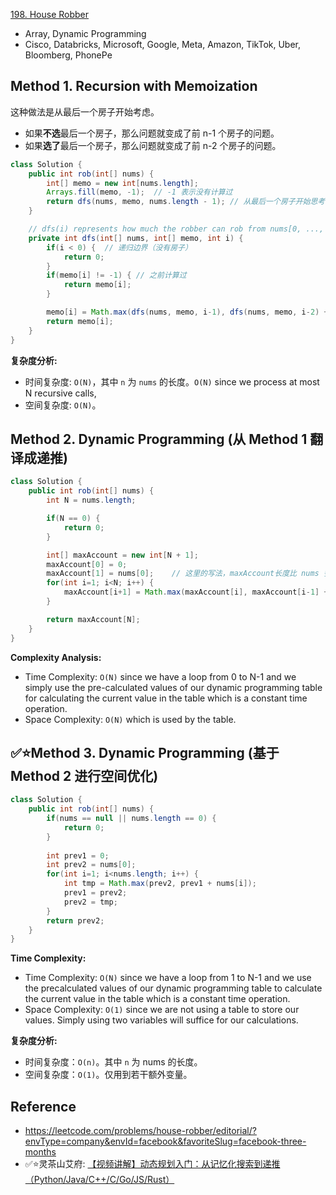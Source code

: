 [198. House Robber](https://leetcode.com/problems/house-robber/)

* Array, Dynamic Programming
* Cisco, Databricks, Microsoft, Google, Meta, Amazon, TikTok, Uber, Bloomberg, PhonePe


## Method 1. Recursion with Memoization
这种做法是从最后一个房子开始考虑。
* 如果**不选**最后一个房子，那么问题就变成了前 n-1 个房子的问题。
* 如果**选了**最后一个房子，那么问题就变成了前 n-2 个房子的问题。
```java
class Solution {
    public int rob(int[] nums) {
        int[] memo = new int[nums.length];
        Arrays.fill(memo, -1);  // -1 表示没有计算过
        return dfs(nums, memo, nums.length - 1); // 从最后一个房子开始思考
    }

    // dfs(i) represents how much the robber can rob from nums[0, ..., i] at most
    private int dfs(int[] nums, int[] memo, int i) {
        if(i < 0) {  // 递归边界（没有房子）
            return 0;
        }
        if(memo[i] != -1) { // 之前计算过
            return memo[i];
        }

        memo[i] = Math.max(dfs(nums, memo, i-1), dfs(nums, memo, i-2) + nums[i]); // 记忆化：保存计算结果
        return memo[i];
    }
}
```
**复杂度分析:**
* 时间复杂度: `O(N)`，其中 `n` 为 `nums` 的长度。`O(N)` since we process at most N recursive calls,
* 空间复杂度: `O(N)`。


## Method 2. Dynamic Programming (从 Method 1 翻译成递推)
```java
class Solution {
    public int rob(int[] nums) {
        int N = nums.length;

        if(N == 0) {
            return 0;
        }

        int[] maxAccount = new int[N + 1];
        maxAccount[0] = 0;
        maxAccount[1] = nums[0];    // 这里的写法，maxAccount长度比 nums 多 1
        for(int i=1; i<N; i++) {
            maxAccount[i+1] = Math.max(maxAccount[i], maxAccount[i-1] + nums[i]);
        }

        return maxAccount[N];
    }
}
```
**Complexity Analysis:**
* Time Complexity: `O(N)` since we have a loop from 0 to N-1 and we simply use the pre-calculated values of our dynamic programming table for calculating the current value in the table which is a constant time operation.
* Space Complexity: `O(N)` which is used by the table.


## ✅⭐Method 3. Dynamic Programming (基于 Method 2 进行空间优化)
```java
class Solution {
    public int rob(int[] nums) {
        if(nums == null || nums.length == 0) {
            return 0;
        }
        
        int prev1 = 0;
        int prev2 = nums[0];
        for(int i=1; i<nums.length; i++) {
            int tmp = Math.max(prev2, prev1 + nums[i]);
            prev1 = prev2;
            prev2 = tmp;
        }
        return prev2;
    }
}
```
**Time Complexity:**
* Time Complexity: `O(N)` since we have a loop from 1 to N-1 and we use the precalculated values of our dynamic programming table to calculate the current value in the table which is a constant time operation.
* Space Complexity: `O(1)` since we are not using a table to store our values. Simply using two variables will suffice for our calculations.

**复杂度分析:**
* 时间复杂度：`O(n)`。其中 `n` 为 nums 的长度。
* 空间复杂度：`O(1)`。仅用到若干额外变量。


## Reference
* https://leetcode.com/problems/house-robber/editorial/?envType=company&envId=facebook&favoriteSlug=facebook-three-months
* ✅⭐灵茶山艾府: [【视频讲解】动态规划入门：从记忆化搜索到递推（Python/Java/C++/C/Go/JS/Rust）](https://leetcode.cn/problems/house-robber/solutions/2102725/ru-he-xiang-chu-zhuang-tai-ding-yi-he-zh-1wt1/)